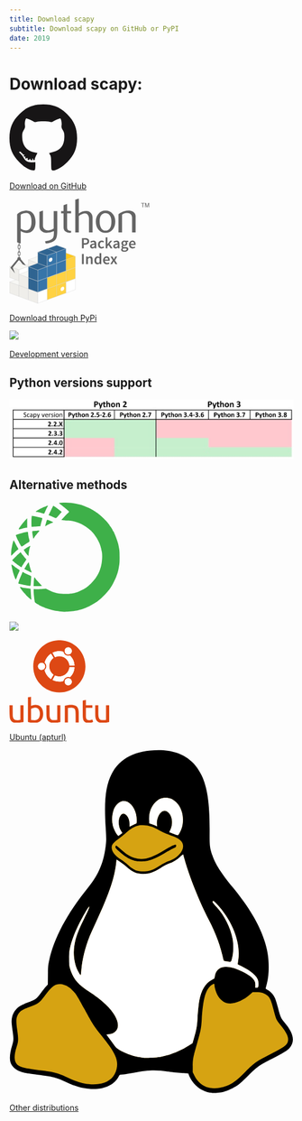 ```yaml
---
title: Download scapy
subtitle: Download scapy on GitHub or PyPI
date: 2019
---
```


<link rel="stylesheet" href="../css/button.css">

# Download scapy:

<div class="row">
    <a href="https://github.com/secdev/scapy/releases" class="button">
        <div>
            <svg xmlns="http://www.w3.org/2000/svg" width="120px" height="120px" viewBox="0 0 1200 1200" preserveAspectRatio="xMidYMid meet"><g id="layer101" fill="#171516" stroke="none"><path d="M320 1147 c-44 -21 -91 -57 -145 -112 -125 -125 -175 -246 -175 -425 0 -179 50 -301 175 -425 124 -125 246 -175 425 -175 179 0 301 50 425 175 125 124 175 246 175 425 0 179 -50 300 -175 425 -113 113 -259 181 -279 129 -3 -9 -6 -64 -6 -122 0 -87 -4 -113 -19 -138 l-18 -30 68 -18 c138 -35 202 -119 203 -266 1 -65 -3 -81 -27 -123 -23 -39 -27 -55 -22 -86 7 -40 -9 -121 -24 -121 -18 0 -78 25 -113 46 -30 19 -42 22 -70 14 -43 -13 -193 -13 -236 0 -28 8 -40 5 -70 -14 -35 -21 -95 -46 -113 -46 -15 0 -31 81 -24 121 5 31 1 47 -22 86 -24 42 -28 58 -27 124 1 145 75 240 211 268 l59 13 -23 46 c-13 25 -23 54 -23 64 0 10 -7 18 -15 18 -8 0 -15 -7 -15 -15 0 -8 -4 -15 -10 -15 -5 0 -7 7 -4 15 4 10 0 15 -15 15 -13 0 -21 -6 -21 -17 0 -15 -1 -15 -13 2 -16 20 -42 12 -33 -11 4 -11 -1 -13 -21 -8 -23 6 -25 4 -21 -14 4 -14 2 -19 -7 -16 -18 7 -30 -16 -14 -27 10 -6 8 -9 -10 -9 -16 0 -21 -4 -18 -14 4 -10 1 -13 -9 -9 -8 3 -14 -1 -14 -11 0 -9 -8 -16 -20 -16 -27 0 -25 5 9 38 17 15 41 47 54 71 33 61 76 83 150 78 l57 -3 0 57 c0 32 -3 64 -6 73 -10 25 -63 19 -134 -17z"/></g></svg>
            <p class="button_text">Download on GitHub</p>
        </div>
    </a>
    <a href="https://pypi.org/project/scapy/" class="button">
        <div>
            <svg xmlns="http://www.w3.org/2000/svg" width="247.808" height="185.85" viewBox="0 0 232.31983 174.23466"><path d="M15.801 114.616l15.555 5.662 15.786-5.746-15.555-5.662zm15.623-12.783l15.556 5.662 15.785-5.746-15.555-5.662z" fill="#f7f7f4" stroke="#ccc" stroke-width=".355" stroke-linejoin="bevel"/><path d="M31.424 101.833l15.556 5.662v18.282l-15.556-5.661z" fill="#efeeea" stroke="#ccc" stroke-width=".355" stroke-linejoin="bevel"/><path d="M.178 138.76l15.555 5.663 15.786-5.746-15.556-5.662z" fill="#f7f7f4" stroke="#ccc" stroke-width=".355" stroke-linejoin="bevel"/><path d="M.178 138.76l15.555 5.663v18.282L.178 157.044z" fill="#efeeea" stroke="#ccc" stroke-width=".355" stroke-linejoin="bevel"/><path d="M.178 112.76l15.555 5.663 15.786-5.746-15.556-5.662z" fill="#f7f7f4" stroke="#ccc" stroke-width=".355" stroke-linejoin="bevel"/><path d="M15.733 118.423v18.282l15.786-5.745v-18.283z" fill="#fff" stroke="#ccc" stroke-width=".355" stroke-linejoin="bevel"/><path d="M.178 112.76l15.555 5.663v18.282L.178 131.044z" fill="#efeeea" stroke="#ccc" stroke-width=".355" stroke-linejoin="bevel"/><path d="M15.985 97.209l-.025.031a2.783 2.783 0 0 0-2.758 2.781 2.783 2.783 0 0 0 .053.532L1.51 114.937l7.647 9.364-3.87-9.364 9.985-12.228a2.783 2.783 0 0 0 .715.096 2.783 2.783 0 0 0 .715-.094l5.314 6.508 5.373 1.955-8.672-10.621a2.783 2.783 0 0 0 .051-.531 2.783 2.783 0 0 0-2.756-2.782l-.025-.03zm2.135-7.289a2.136 2.136 0 1 0-4.27 0v3.265a2.136 2.136 0 0 0 4.27 0V89.92zm-.98-.002v3.265a1.155 1.155 0 0 1-2.31 0v-3.265a1.154 1.154 0 1 1 2.31 0zm.98-11.211a2.136 2.136 0 1 0-4.27 0v3.266a2.136 2.136 0 0 0 4.27 0v-3.266zm-.98-.002v3.266a1.155 1.155 0 0 1-2.31 0v-3.266a1.154 1.154 0 1 1 2.31 0z" fill="#646464"/><path d="M16.505 82.697v6.498a.518.518 0 1 1-1.04 0v-6.498a.518.518 0 1 1 1.04 0zm0 11.213v6.498a.518.518 0 1 1-1.04 0V93.91a.518.518 0 1 1 1.04 0zm0-22.463v6.498a.518.518 0 1 1-1.04 0v-6.498a.518.518 0 1 1 1.04 0z" fill="#646464"/><path d="M15.8 144.442l15.556 5.662v18.283l-15.555-5.662z" fill="#efeeea" stroke="#ccc" stroke-width=".355" stroke-linejoin="bevel"/><path d="M15.8 125.978l15.556 5.662 15.786-5.746-15.555-5.661z" fill="#f7f7f4" stroke="#ccc" stroke-width=".355" stroke-linejoin="bevel"/><path d="M15.8 125.978l15.556 5.662v18.283l-15.555-5.662z" fill="#efeeea" stroke="#ccc" stroke-width=".355" stroke-linejoin="bevel"/><path d="M93.85 138.741v18.283l15.785-5.745v-18.283z" fill="#fff" stroke="#ccc" stroke-width=".355" stroke-linejoin="bevel"/><path d="M78.226 144.423v18.282l15.786-5.745v-18.283z" fill="#ffd242" stroke="#ccc" stroke-width=".355" stroke-linejoin="bevel"/><path d="M91.151 148.88a2.617 3.737 35 0 1-3.032 4.33 2.617 3.737 35 0 1-3.031-2.122 2.617 3.737 35 0 1 3.031-4.33 2.617 3.737 35 0 1 3.032 2.123z" fill="#fff"/><path d="M62.603 150.104v18.283l15.786-5.746v-18.283z" fill="#ffd242" stroke="#ccc" stroke-width=".355" stroke-linejoin="bevel"/><path d="M46.98 155.785v18.283l15.785-5.746V150.04z" fill="#fff" stroke="#ccc" stroke-width=".355" stroke-linejoin="bevel"/><path d="M31.424 150.123l15.556 5.662v18.283l-15.556-5.662z" fill="#efeeea" stroke="#ccc" stroke-width=".355" stroke-linejoin="bevel"/><path d="M93.85 120.278v18.282l15.785-5.745v-18.283z" fill="#ffd242" stroke="#ccc" stroke-width=".355" stroke-linejoin="bevel"/><path d="M78.294 96.152l15.556 5.662 15.785-5.746-15.555-5.662z" fill="#ffc91d" stroke="#ccc" stroke-width=".355" stroke-linejoin="bevel"/><path d="M93.85 101.814v18.282l15.785-5.745V96.068zm-15.624 24.145v18.282l15.786-5.745v-18.283z" fill="#ffd242" stroke="#ccc" stroke-width=".355" stroke-linejoin="bevel"/><path d="M78.226 107.495v18.282l15.786-5.745v-18.283z" fill="#3775a9" stroke="#ccc" stroke-width=".355" stroke-linejoin="bevel"/><path d="M62.671 83.369l15.555 5.662 15.786-5.746-15.555-5.661z" fill="#2f6491" stroke="#ccc" stroke-width=".355" stroke-linejoin="bevel"/><path d="M78.226 89.03v18.283l15.786-5.745V83.285z" fill="#3775a9" stroke="#ccc" stroke-width=".355" stroke-linejoin="bevel"/><path d="M62.603 131.64v18.283l15.786-5.746v-18.283z" fill="#ffd242" stroke="#ccc" stroke-width=".355" stroke-linejoin="bevel"/><path d="M62.603 113.176v18.283l15.786-5.746V107.43zM46.98 137.321v18.283l15.785-5.746v-18.282z" fill="#3775a9" stroke="#ccc" stroke-width=".355" stroke-linejoin="bevel"/><path d="M31.424 131.66l15.556 5.661v18.283l-15.556-5.662zm0-18.465l15.556 5.662 15.785-5.745-15.555-5.662z" fill="#2f6491" stroke="#ccc" stroke-width=".355" stroke-linejoin="bevel"/><path d="M46.98 118.857v18.283l15.785-5.746v-18.282z" fill="#3775a9" stroke="#ccc" stroke-width=".355" stroke-linejoin="bevel"/><path d="M31.424 113.195l15.556 5.662v18.283l-15.556-5.662zM47.048 89.05l15.555 5.662 15.786-5.746-15.556-5.661z" fill="#2f6491" stroke="#ccc" stroke-width=".355" stroke-linejoin="bevel"/><path d="M62.603 94.712v18.283l15.786-5.746V88.966z" fill="#3775a9" stroke="#ccc" stroke-width=".355" stroke-linejoin="bevel"/><path d="M47.048 89.05l15.555 5.662v18.283l-15.555-5.662z" fill="#2f6491" stroke="#ccc" stroke-width=".355" stroke-linejoin="bevel"/><path d="M71.528 100.584a2.617 3.737 35 0 1-3.032 4.33 2.617 3.737 35 0 1-3.032-2.123 2.617 3.737 35 0 1 3.032-4.33 2.617 3.737 35 0 1 3.032 2.123z" fill="#fff"/><path d="M36.661 38.858c0-9.645-2.75-14.597-8.25-14.868a15.497 15.497 0 0 0-6.405 1.052c-1.659.594-2.776 1.182-3.363 1.776v23.021c3.518 2.208 6.643 3.234 9.367 3.073 5.765-.38 8.651-5.061 8.651-14.054zm6.785.4c0 4.9-1.15 8.967-3.46 12.201-2.576 3.66-6.146 5.546-10.71 5.65-3.441.11-6.986-.97-10.633-3.229v20.924l-5.9-2.105V26.256c.968-1.188 2.213-2.208 3.724-3.073 3.512-2.047 7.78-3.099 12.802-3.15l.084.083c4.59-.058 8.128 1.827 10.613 5.65 2.318 3.505 3.48 7.998 3.48 13.492zM79.508 52.99c0 6.572-.658 11.123-1.975 13.654-1.324 2.53-3.841 4.55-7.56 6.055-3.015 1.188-6.275 1.834-9.774 1.943l-.975-3.718c3.557-.484 6.062-.969 7.515-1.453 2.86-.968 4.822-2.453 5.9-4.441.865-1.62 1.292-4.713 1.292-9.29v-1.537a30.317 30.317 0 0 1-12.686 2.744c-2.905 0-5.468-.91-7.676-2.744-2.48-1.995-3.719-4.525-3.719-7.592V22.053l5.9-2.02v24.719c0 2.64.853 4.674 2.557 6.1 1.705 1.427 3.913 2.112 6.618 2.06 2.705-.058 5.603-1.104 8.683-3.15V20.923h5.9V52.99zm23.035 3.796c-.704.058-1.35.083-1.943.083-3.338 0-5.94-.794-7.8-2.388-1.852-1.595-2.782-3.796-2.782-6.605v-23.24h-4.04v-3.713h4.04v-9.858l5.895-2.098v11.956h6.63v3.712h-6.63v23.08c0 2.214.594 3.783 1.781 4.7 1.02.755 2.64 1.188 4.849 1.297v3.073zm35.727-.485h-5.901V33.525c0-2.317-.543-4.312-1.62-5.978-1.247-1.885-2.977-2.828-5.198-2.828-2.705 0-6.087 1.427-10.148 4.28v27.302h-5.9V1.86l5.9-1.859v24.797c3.77-2.744 7.889-4.119 12.363-4.119 3.124 0 5.655 1.052 7.592 3.15 1.943 2.099 2.911 4.713 2.911 7.838V56.3zm31.362-18.373c0-3.706-.704-6.766-2.105-9.187-1.665-2.95-4.254-4.506-7.753-4.667-6.469.374-9.697 5.01-9.697 13.893 0 4.073.672 7.476 2.027 10.206 1.73 3.48 4.326 5.197 7.786 5.14 6.495-.052 9.742-5.178 9.742-15.385zm6.462.039c0 5.274-1.35 9.664-4.041 13.17-2.963 3.925-7.056 5.894-12.28 5.894-5.177 0-9.212-1.97-12.123-5.894-2.64-3.506-3.958-7.896-3.958-13.17 0-4.958 1.427-9.129 4.28-12.525 3.015-3.602 6.98-5.41 11.88-5.41s8.889 1.808 11.962 5.41c2.853 3.396 4.28 7.567 4.28 12.525zm33.829 18.334h-5.9V32.234c0-2.64-.795-4.7-2.383-6.185-1.588-1.478-3.706-2.195-6.346-2.137-2.802.052-5.468.969-7.999 2.744v29.645h-5.9V25.927c3.395-2.473 6.52-4.087 9.373-4.842 2.692-.704 5.068-1.053 7.115-1.053 1.4 0 2.717.136 3.957.407 2.318.536 4.203 1.53 5.655 2.99 1.62 1.613 2.428 3.55 2.428 5.816V56.3z" fill="#646464"/><path style="line-height:125%" d="M221.391 14.428h1.014V8.07h2.402v-.758h-5.817v.758h2.401v6.358m4.315 0h.866V8.621l1.88 5.807h.964l1.959-5.787v5.787h.945V7.312h-1.25l-2.141 6.097-1.826-6.097h-1.397v7.116" font-weight="400" font-size="15.164" font-family="Bitstream Vera Sans" fill="#646464"/><path style="line-height:125%;-inkscape-font-specification:'Source Sans Pro Semi-Bold'" d="M120.607 82.731h2.988v-6.183h2.679c3.632 0 6.415-1.726 6.415-5.461 0-3.916-2.731-5.204-6.415-5.204h-5.667v16.848zm2.988-8.578v-5.874h2.447c2.447 0 3.71.696 3.71 2.808 0 2.06-1.211 3.066-3.71 3.066h-2.447zm10.502 5.177c0 2.216 1.546 3.71 3.762 3.71 1.494 0 2.782-.747 3.915-1.7h.077l.232 1.391h2.422v-7.496c0-3.53-1.546-5.462-4.714-5.462-2.01 0-3.787.773-5.178 1.649l1.082 1.984c1.107-.67 2.292-1.237 3.555-1.237 1.7 0 2.266 1.133 2.292 2.473-5.178.567-7.445 1.984-7.445 4.689zm2.886-.231c0-1.263 1.133-2.164 4.56-2.602v2.834c-.928.875-1.727 1.39-2.757 1.39-1.056 0-1.803-.489-1.803-1.622zm10.315-2.679c0 4.199 2.654 6.62 6.106 6.62 1.442 0 2.962-.567 4.147-1.623l-1.236-1.88c-.696.566-1.572 1.082-2.602 1.082-1.984 0-3.375-1.675-3.375-4.2 0-2.55 1.417-4.224 3.452-4.224.799 0 1.469.335 2.138.927l1.417-1.88c-.85-.825-2.086-1.469-3.71-1.469-3.374 0-6.337 2.422-6.337 6.647zm12.749 6.311h2.911v-3.22l1.984-2.267 3.246 5.487h3.22l-4.766-7.496 4.328-5.153h-3.246l-4.688 5.822h-.078v-11.36h-2.91V82.73zm12.642-3.401c0 2.216 1.546 3.71 3.761 3.71 1.494 0 2.782-.747 3.916-1.7h.077l.232 1.391h2.421v-7.496c0-3.53-1.545-5.462-4.714-5.462-2.01 0-3.787.773-5.178 1.649l1.082 1.984c1.108-.67 2.293-1.237 3.555-1.237 1.7 0 2.267 1.133 2.293 2.473-5.178.567-7.445 1.984-7.445 4.689zm2.885-.231c0-1.263 1.134-2.164 4.56-2.602v2.834c-.928.875-1.726 1.39-2.757 1.39-1.056 0-1.803-.489-1.803-1.622zm12.763 5.487c0-.593.31-1.16.98-1.675.489.13 1.03.18 1.725.18h1.726c1.443 0 2.241.284 2.241 1.263 0 1.082-1.39 2.035-3.426 2.035-2.01 0-3.246-.67-3.246-1.803zm-2.473.438c0 2.215 2.241 3.297 5.255 3.297 4.122 0 6.75-1.958 6.75-4.456 0-2.19-1.597-3.118-4.637-3.118h-2.241c-1.546 0-2.061-.438-2.061-1.159 0-.567.232-.876.618-1.21a4.665 4.665 0 0 0 1.726.334c2.68 0 4.792-1.494 4.792-4.302 0-.876-.31-1.649-.722-2.138h2.319v-2.19h-4.534a5.7 5.7 0 0 0-1.855-.309c-2.653 0-4.998 1.623-4.998 4.534 0 1.494.799 2.705 1.649 3.35v.102c-.721.515-1.391 1.365-1.391 2.344 0 1.03.49 1.7 1.133 2.113v.103c-1.159.721-1.803 1.649-1.803 2.705zm5.41-8.167c-1.237 0-2.215-.927-2.215-2.55 0-1.597.978-2.499 2.215-2.499 1.236 0 2.19.928 2.19 2.5 0 1.622-.98 2.55-2.19 2.55zm7.597-.437c0 4.173 2.73 6.62 6.234 6.62 1.598 0 3.117-.567 4.328-1.365l-1.004-1.855c-.928.593-1.855.927-2.937.927-2.035 0-3.478-1.288-3.736-3.58h8.038c.077-.31.129-.825.129-1.391 0-3.53-1.804-6.003-5.23-6.003-2.962 0-5.822 2.525-5.822 6.647zm2.86-1.134c.257-2.112 1.545-3.22 3.04-3.22 1.725 0 2.576 1.21 2.576 3.22h-5.616zm-81.124 33.721h2.988V92.16h-2.988v16.848zm6.987 0h2.963v-8.836c1.056-1.03 1.777-1.571 2.885-1.571 1.391 0 1.984.772 1.984 2.86v7.547h2.962v-7.934c0-3.195-1.185-5.024-3.89-5.024-1.726 0-3.014.902-4.147 2.01h-.103l-.206-1.7h-2.448v12.648zm13.668-6.311c0 4.173 2.035 6.62 5.204 6.62 1.365 0 2.653-.747 3.58-1.674h.104l.206 1.365h2.447V90.82h-2.963v4.585l.103 2.035c-.979-.85-1.88-1.39-3.323-1.39-2.756 0-5.358 2.524-5.358 6.646zm3.065-.026c0-2.654 1.314-4.174 2.937-4.174.85 0 1.7.284 2.576 1.057v5.899c-.85.979-1.674 1.417-2.653 1.417-1.83 0-2.86-1.469-2.86-4.2zm11.424.026c0 4.173 2.731 6.62 6.234 6.62 1.598 0 3.118-.567 4.328-1.365l-1.004-1.855c-.928.593-1.855.927-2.937.927-2.035 0-3.478-1.288-3.735-3.58h8.037c.077-.31.129-.825.129-1.391 0-3.53-1.803-6.003-5.23-6.003-2.962 0-5.822 2.525-5.822 6.647zm2.86-1.134c.257-2.112 1.545-3.22 3.04-3.22 1.726 0 2.576 1.21 2.576 3.22h-5.616zm9.225 7.445h3.091l1.34-2.499c.36-.773.747-1.52 1.107-2.241h.103c.438.721.876 1.494 1.288 2.241l1.546 2.5h3.195l-4.02-6.26 3.736-6.39h-3.065l-1.211 2.396c-.31.696-.67 1.443-.98 2.138h-.102a87.248 87.248 0 0 1-1.16-2.138l-1.416-2.396h-3.195l3.761 6.054-4.018 6.595z" font-weight="600" font-family="Source Sans Pro" letter-spacing="0" word-spacing="0" fill="#646464"/></svg>
            <p class="button_text">Download through PyPi</p>
        </div>
    </a>
    <a href="https://scapy.readthedocs.io/en/latest/installation.html#current-development-version" class="button">
        <div>
            <img src="../img/logo.png">
            <p class="button_text">Development version</p>
        </div>
    </a>
</div>

## Python versions support

<img src="https://raw.githubusercontent.com/secdev/scapy/master/doc/scapy/graphics/scapy_version_timeline.jpg" alt="Scapy versions" />

## Alternative methods

<div class="row">
    <a href="https://anaconda.org/conda-forge/scapy" class="button">
        <div>
            <?xml version="1.0" encoding="UTF-8" standalone="no"?><svg xmlns:dc="http://purl.org/dc/elements/1.1/" xmlns:cc="http://creativecommons.org/ns#" xmlns:rdf="http://www.w3.org/1999/02/22-rdf-syntax-ns#" xmlns:svg="http://www.w3.org/2000/svg" xmlns="http://www.w3.org/2000/svg" xmlns:sodipodi="http://sodipodi.sourceforge.net/DTD/sodipodi-0.dtd" xmlns:inkscape="http://www.inkscape.org/namespaces/inkscape" width="195.60202" height="195.40172" version="1.0" viewBox="0 0 3556.4003 3908.0344" id="svg3923" sodipodi:docname="b.svg" inkscape:version="0.92.3 (2405546, 2018-03-11)"> <metadata id="metadata3929"> <rdf:RDF> <cc:Work rdf:about=""> <dc:format>image/svg+xml</dc:format> <dc:type rdf:resource="http://purl.org/dc/dcmitype/StillImage" /> <dc:title></dc:title> </cc:Work> </rdf:RDF> </metadata> <defs id="defs3927" /> <sodipodi:namedview pagecolor="#ffffff" bordercolor="#666666" borderopacity="1" objecttolerance="10" gridtolerance="10" guidetolerance="10" inkscape:pageopacity="0" inkscape:pageshadow="2" inkscape:window-width="1920" inkscape:window-height="1017" id="namedview3925" showgrid="false" fit-margin-top="0" fit-margin-left="0" fit-margin-right="0" fit-margin-bottom="0" inkscape:zoom="1.18" inkscape:cx="-70.456965" inkscape:cy="89.80344" inkscape:window-x="-8" inkscape:window-y="-8" inkscape:window-maximized="1" inkscape:current-layer="svg3923" /> <g id="g3921" style="fill:#3eb049" transform="translate(-177.95948,10.000556)"> <path d="m 1775,3884 c -66,-7 -142,-17 -170,-22 -88,-17 -301,-79 -341,-100 -11,-5 -35,-17 -54,-25 -76,-33 -156,-73 -168,-84 -7,-7 -18,-13 -23,-13 -5,0 -33,-16 -63,-35 -44,-28 -56,-41 -60,-68 -22,-149 -36,-286 -36,-357 v -85 l 102,3 c 57,2 154,-2 216,-8 l 113,-12 102,50 c 113,55 162,75 222,90 22,6 69,19 105,29 93,26 434,26 530,-1 36,-9 83,-22 105,-28 47,-12 114,-36 135,-49 8,-5 22,-12 30,-15 25,-9 125,-59 130,-65 3,-3 21,-14 40,-25 19,-10 40,-23 46,-29 6,-5 26,-21 45,-35 73,-53 227,-219 285,-305 65,-98 125,-214 149,-291 8,-27 20,-64 26,-82 48,-149 66,-442 34,-565 -8,-32 -15,-66 -15,-75 0,-19 -53,-190 -68,-218 -5,-11 -24,-48 -41,-84 -40,-81 -43,-86 -119,-192 -34,-48 -76,-98 -92,-112 -17,-13 -30,-29 -30,-35 0,-6 -3,-11 -7,-11 -5,-1 -33,-23 -63,-51 -159,-143 -398,-261 -615,-301 -27,-5 -125,-12 -217,-15 -135,-4 -166,-8 -160,-18 10,-18 171,-193 201,-219 71,-61 73,-65 54,-91 -10,-13 -21,-25 -26,-25 -4,0 -22,-15 -40,-33 -17,-18 -54,-50 -82,-72 -27,-22 -56,-45 -63,-52 -7,-7 -39,-31 -72,-54 -33,-23 -60,-45 -60,-49 0,-12 96,-20 235,-20 122,0 275,17 375,42 25,6 63,14 85,19 68,13 147,37 210,64 17,7 50,21 75,30 49,18 152,67 160,75 3,3 26,16 53,30 26,13 47,28 47,32 0,5 5,8 12,8 6,0 26,11 44,25 18,14 35,25 38,25 3,0 14,7 24,15 9,9 46,38 82,67 59,46 243,226 280,274 8,10 30,38 48,60 17,23 32,46 32,52 0,6 3,12 7,14 15,6 85,115 104,161 6,15 15,27 20,27 5,0 9,4 9,10 0,5 18,48 40,94 44,94 111,292 128,376 39,190 42,226 42,435 0,209 -3,236 -41,435 -11,56 -33,134 -51,180 -6,14 -17,45 -25,70 -26,78 -156,334 -189,371 -8,8 -14,21 -14,27 0,7 -4,12 -9,12 -5,0 -12,8 -16,19 -3,10 -16,30 -28,43 -12,13 -38,44 -57,68 -46,60 -214,227 -270,270 -25,19 -51,41 -59,48 -13,12 -46,35 -120,84 -33,22 -173,102 -186,107 -9,3 -74,32 -150,65 -59,26 -246,82 -325,97 -94,17 -321,38 -400,37 -41,0 -129,-7 -195,-14 z" id="path3889" inkscape:connector-curvature="0" /> <path d="m 720,3430 c -81,-72 -150,-139 -150,-145 0,-3 -11,-16 -23,-28 -44,-41 -159,-190 -170,-219 -8,-22 -7,-22 62,-4 60,16 162,32 254,42 33,3 57,10 58,17 7,138 19,311 25,340 3,20 3,37 -2,37 -5,0 -29,-18 -54,-40 z" id="path3891" inkscape:connector-curvature="0" /> <path d="m 863,2863 c 7,-131 14,-183 26,-183 4,0 15,14 25,32 28,46 51,73 153,177 51,52 93,96 93,98 0,2 -68,3 -151,3 H 857 Z" id="path3893" inkscape:connector-curvature="0" /> <path d="m 610,2964 c -85,-16 -195,-40 -258,-56 -34,-8 -42,-14 -36,-27 3,-9 10,-29 14,-46 20,-73 54,-160 106,-270 13,-28 24,-56 24,-63 0,-18 16,-15 58,11 42,25 82,45 167,82 87,38 90,40 88,66 -1,13 -5,67 -8,119 -3,52 -8,119 -11,148 -5,51 -6,52 -37,51 -18,0 -66,-7 -107,-15 z" id="path3895" inkscape:connector-curvature="0" /> <path d="m 208,2728 c -17,-35 -27,-61 -47,-118 -42,-118 -100,-374 -88,-386 5,-5 79,46 122,85 11,9 35,26 53,36 17,11 32,23 32,27 0,4 5,8 10,8 17,0 70,42 70,55 0,7 -6,25 -14,41 -34,71 -65,142 -77,179 -8,22 -21,55 -30,73 l -15,33 z" id="path3897" inkscape:connector-curvature="0" /> <path d="m 768,2502 c -16,-3 -227,-108 -236,-117 -4,-4 18,-47 27,-55 4,-3 13,-18 22,-35 18,-39 72,-119 82,-123 4,-2 7,-10 7,-18 0,-8 4,-14 8,-14 4,0 14,28 20,63 16,76 60,222 79,260 17,33 14,44 -9,39 z" id="path3899" inkscape:connector-curvature="0" /> <path d="m 365,2285 c -28,-19 -55,-39 -62,-45 -7,-5 -17,-10 -23,-10 -5,0 -10,-4 -10,-8 0,-5 -22,-24 -50,-43 -27,-19 -50,-37 -50,-41 0,-3 -16,-16 -35,-28 -19,-12 -35,-27 -35,-33 0,-16 279,-287 295,-287 2,0 18,20 34,44 17,25 37,50 44,58 7,7 28,33 46,58 19,25 45,55 58,66 13,12 23,25 23,29 0,6 -57,92 -70,105 -3,3 -14,21 -24,40 -11,19 -22,37 -25,40 -9,8 -30,42 -41,68 -5,12 -13,22 -17,22 -5,0 -31,-16 -58,-35 z" id="path3901" inkscape:connector-curvature="0" /> <path d="m 644,1890 c -18,-19 -55,-65 -83,-102 -49,-65 -63,-98 -40,-98 6,0 28,-13 48,-29 20,-15 50,-36 66,-45 17,-9 45,-26 64,-37 41,-24 47,-20 31,23 -21,58 -41,160 -48,243 l -7,80 z" id="path3903" inkscape:connector-curvature="0" /> <path d="m 61,1798 c 3,-62 11,-133 17,-158 6,-25 15,-72 21,-105 14,-70 43,-165 51,-165 4,0 30,47 59,105 29,58 64,121 76,140 13,19 25,40 26,47 3,25 -1,38 -12,38 -10,0 -51,35 -170,148 -36,34 -67,62 -70,62 -2,0 -1,-51 2,-112 z" id="path3905" inkscape:connector-curvature="0" /> <path d="m 403,1555 c -12,-18 -24,-43 -28,-54 -3,-12 -10,-21 -14,-21 -4,0 -14,-18 -21,-41 -8,-22 -17,-42 -21,-45 -7,-4 -39,-69 -59,-119 -4,-11 -15,-36 -23,-55 -16,-35 -16,-35 11,-49 15,-8 40,-18 57,-22 16,-4 55,-14 85,-23 156,-43 208,-56 238,-56 30,0 32,2 32,37 0,44 17,140 36,207 25,88 21,100 -43,137 -32,19 -91,55 -131,82 -40,26 -79,50 -85,52 -7,2 -22,-11 -34,-30 z" id="path3907" inkscape:connector-curvature="0" /> <path d="m 840,1288 c -1,-7 -7,-49 -15,-93 -8,-44 -15,-96 -15,-116 0,-36 1,-37 48,-42 26,-4 82,-9 125,-13 89,-8 97,1 46,51 -17,17 -45,49 -62,73 -17,23 -34,42 -39,42 -4,0 -8,7 -8,15 0,8 -4,15 -8,15 -5,0 -17,18 -28,40 -18,38 -44,54 -44,28 z" id="path3909" inkscape:connector-curvature="0" /> <path d="m 330,970 c 0,-10 17,-44 33,-64 4,-6 29,-40 55,-76 57,-80 71,-96 149,-179 l 62,-66 1,168 v 167 h -32 c -17,0 -55,7 -85,15 -29,8 -77,22 -106,30 -63,18 -77,19 -77,5 z" id="path3911" inkscape:connector-curvature="0" /> <path d="m 787,884 c -9,-9 -9,-258 -1,-331 l 7,-52 46,5 c 59,7 224,43 319,70 12,4 10,28 -8,84 -21,67 -40,139 -45,171 l -5,36 -123,7 c -67,4 -136,9 -152,12 -17,3 -33,2 -38,-2 z" id="path3913" inkscape:connector-curvature="0" /> <path d="m 1270,858 c 0,-6 4,-25 9,-42 5,-17 15,-51 21,-76 18,-65 31,-100 40,-100 16,0 116,34 129,44 8,6 28,15 44,21 34,11 48,35 21,35 -20,0 -221,98 -242,117 -17,16 -22,16 -22,1 z" id="path3915" inkscape:connector-curvature="0" /> <path d="m 1570,550 c -30,-15 -82,-38 -115,-51 -33,-12 -62,-24 -63,-25 -2,-1 3,-15 11,-31 9,-15 36,-71 62,-123 40,-82 83,-165 92,-179 2,-2 11,3 21,12 10,10 22,17 26,17 4,0 12,5 19,10 7,6 48,37 92,69 44,33 93,71 110,84 l 30,25 -55,63 c -126,148 -138,159 -157,158 -10,-1 -43,-14 -73,-29 z" id="path3917" inkscape:connector-curvature="0" /> <path d="m 1155,403 c -118,-34 -154,-43 -183,-43 -36,0 -52,-17 -25,-27 10,-4 20,-9 23,-13 17,-21 204,-117 275,-141 22,-7 49,-19 60,-26 11,-7 30,-13 42,-13 h 23 l -20,33 c -11,17 -23,39 -26,47 -4,8 -24,52 -45,98 -22,46 -39,87 -39,93 0,12 -25,10 -85,-8 z" id="path3919" inkscape:connector-curvature="0" /> </g></svg>
            <p class="button_text"><img src="https://anaconda.org/conda-forge/scapy/badges/installer/conda.svg" /></p>
        </div>
    </a>
    <a href="apt://python3-scapy" class="button">
        <div>
            <?xml version="1.0" encoding="UTF-8" standalone="no"?><svg xmlns:dc="http://purl.org/dc/elements/1.1/" xmlns:cc="http://creativecommons.org/ns#" xmlns:rdf="http://www.w3.org/1999/02/22-rdf-syntax-ns#" xmlns:svg="http://www.w3.org/2000/svg" xmlns="http://www.w3.org/2000/svg" xmlns:sodipodi="http://sodipodi.sourceforge.net/DTD/sodipodi-0.dtd" xmlns:inkscape="http://www.inkscape.org/namespaces/inkscape" width="177.09131" height="146.68071" version="1.1" viewBox="0 0 755.58929 624.17322" xml:space="preserve" id="svg3843" sodipodi:docname="b.svg" inkscape:version="0.92.3 (2405546, 2018-03-11)"><sodipodi:namedview pagecolor="#ffffff" bordercolor="#666666" borderopacity="1" objecttolerance="10" gridtolerance="10" guidetolerance="10" inkscape:pageopacity="0" inkscape:pageshadow="2" inkscape:window-width="1920" inkscape:window-height="1017" id="namedview3845" showgrid="false" fit-margin-top="2.7755576e-017" fit-margin-left="0" fit-margin-right="0" fit-margin-bottom="0" inkscape:document-units="px" units="px" inkscape:zoom="4.5106383" inkscape:cx="48.087866" inkscape:cy="71.897355" inkscape:window-x="-8" inkscape:window-y="-8" inkscape:window-maximized="1" inkscape:current-layer="svg3843" /><metadata id="metadata3780"><rdf:RDF><cc:Work rdf:about=""><dc:format>image/svg+xml</dc:format><dc:type rdf:resource="http://purl.org/dc/dcmitype/StillImage" /><dc:title></dc:title><cc:license rdf:resource="" /></cc:Work></rdf:RDF></metadata><defs id="defs3785"><clipPath id="a"><path d="M 0,600 H 800 V 0 H 0 Z" id="path3782" inkscape:connector-curvature="0" /></clipPath></defs><g transform="matrix(1.3333,0,0,-1.3333,-155.52944,718.00892)" id="g3841"><g clip-path="url(#a)" id="g3839"><g transform="translate(450.29,283.44)" id="g3789"><path d="M 0,0 C 11.36,-0.08 20.648,9.125 20.536,20.35 20.428,31.297 11.066,40.567 0.136,40.553 -10.969,40.539 -19.952,31.494 -20.014,20.269 -20.073,8.999 -11.268,0.08 0,0 m -0.035,174.84 c 11.249,-0.052 20.34,8.778 20.574,19.985 0.228,10.893 -9.116,20.385 -20.148,20.464 -11.263,0.082 -20.294,-8.786 -20.4,-20.029 -0.104,-11.299 8.766,-20.367 19.974,-20.42 m -151.44,-87.362 c 11.433,-0.06 20.291,8.565 20.366,19.83 0.077,11.524 -8.851,20.669 -20.174,20.666 -10.951,-0.004 -20.239,-9.262 -20.33,-20.265 -0.093,-11.082 8.955,-20.172 20.138,-20.231 m 76.504,72.224 c 1.946,0.755 3.276,1.296 4.622,1.793 31.983,11.791 67.374,-6.696 75.717,-39.561 0.777,-3.064 0.472,-7.501 2.4,-8.884 2.197,-1.574 6.337,-0.456 9.633,-0.467 6.051,-0.018 12.1,-0.005 18.018,-0.005 0.204,1.31 0.355,1.743 0.326,2.165 -1.437,20.543 -9.755,38.024 -23.822,52.844 -0.902,0.949 -3.157,1.277 -4.578,0.965 -15.478,-3.396 -29.043,4.42 -33.782,19.387 -0.483,1.528 -2.313,3.304 -3.852,3.714 -10.649,2.829 -21.511,3.307 -32.391,1.645 -9.032,-1.38 -17.799,-3.762 -26.313,-8.428 4.714,-8.46 9.278,-16.652 14.022,-25.168 M -88.768,30.792 c 0.428,-0.519 0.566,-0.832 0.8,-0.947 18.889,-9.286 38.569,-11.059 58.899,-5.997 1.06,0.264 2.223,1.749 2.592,2.903 5.034,15.723 17.814,23.238 33.766,19.902 1.42,-0.297 3.64,0.051 4.558,1 13.811,14.258 21.832,31.262 23.854,51.081 0.303,2.961 -0.786,3.954 -3.538,3.948 -6.979,-0.017 -13.967,-0.112 -20.937,0.148 -3.312,0.124 -4.424,-0.934 -4.899,-4.27 -3.802,-26.717 -27.38,-47.438 -54.355,-48.311 -9.316,-0.302 -18.099,1.657 -26.942,5.259 -4.711,-8.438 -9.287,-16.635 -13.798,-24.716 m 5.642,29.35 c -30.125,21.362 -35.202,69.491 -0.141,95.207 -4.861,8.088 -9.736,16.202 -14.751,24.543 -17.783,-12.456 -29.75,-28.196 -35.326,-48.498 -0.359,-1.306 0.7,-3.466 1.76,-4.627 10.223,-11.193 10.49,-26.977 0.158,-37.801 -2.299,-2.41 -2.489,-4.427 -1.552,-7.295 4.604,-14.084 12.09,-26.373 22.826,-36.578 3.63,-3.452 7.718,-6.425 12.045,-9.985 5.238,8.754 10.056,16.805 14.981,25.034 m 32.521,-100.74 c -82.511,0.604 -148.74,67.144 -147.91,148.61 0.849,83.604 66.98,148.96 150.9,147.78 81.409,-1.149 147.24,-67.703 145.52,-151.42 -1.687,-82.277 -69.019,-145.34 -148.51,-144.97" id="path3787" inkscape:connector-curvature="0" style="fill:#dd4814;fill-rule:evenodd" /></g><g transform="translate(367.17,343.59)" id="g3793"><path d="m 0,0 c -4.925,-8.229 -9.743,-16.281 -14.98,-25.035 -4.328,3.56 -8.416,6.533 -12.046,9.985 -10.736,10.205 -18.222,22.494 -22.826,36.579 -0.937,2.867 -0.747,4.884 1.552,7.294 10.332,10.825 10.065,26.608 -0.158,37.802 -1.06,1.161 -2.119,3.321 -1.76,4.627 5.576,20.301 17.543,36.041 35.326,48.498 5.015,-8.342 9.89,-16.455 14.751,-24.544 C -35.202,69.49 -30.125,21.361 0,0" id="path3791" inkscape:connector-curvature="0" style="fill:#ffffff;fill-rule:evenodd" /></g><g transform="translate(361.53,314.24)" id="g3797"><path d="m 0,0 c 4.511,8.081 9.087,16.278 13.798,24.715 8.844,-3.601 17.626,-5.56 26.942,-5.258 26.975,0.873 50.553,21.593 54.355,48.311 0.475,3.336 1.587,4.394 4.899,4.27 6.97,-0.26 13.958,-0.165 20.937,-0.148 2.752,0.006 3.841,-0.987 3.538,-3.949 -2.022,-19.818 -10.043,-36.822 -23.854,-51.08 -0.918,-0.949 -3.138,-1.297 -4.558,-1 C 80.105,19.196 67.325,11.682 62.292,-4.042 61.922,-5.196 60.759,-6.681 59.699,-6.945 39.37,-12.007 19.689,-10.233 0.8,-0.947 0.566,-0.833 0.428,-0.519 0,0" id="path3795" inkscape:connector-curvature="0" style="fill:#ffffff;fill-rule:evenodd" /></g><g transform="translate(375.32,443.15)" id="g3801"><path d="m 0,0 c -4.744,8.516 -9.308,16.708 -14.021,25.168 8.514,4.666 17.28,7.048 26.312,8.429 10.88,1.661 21.743,1.184 32.391,-1.646 1.539,-0.409 3.369,-2.186 3.853,-3.713 4.738,-14.967 18.303,-22.784 33.781,-19.387 1.421,0.312 3.677,-0.017 4.578,-0.966 14.067,-14.82 22.385,-32.301 23.822,-52.844 0.03,-0.421 -0.122,-0.855 -0.326,-2.165 -5.918,0 -11.967,-0.012 -18.017,0.005 -3.296,0.011 -7.437,-1.107 -9.634,0.468 -1.928,1.382 -1.622,5.819 -2.4,8.884 C 71.997,-4.903 36.605,13.584 4.623,1.793 3.276,1.296 1.946,0.756 0,0" id="path3799" inkscape:connector-curvature="0" style="fill:#ffffff;fill-rule:evenodd" /></g><g transform="translate(298.82,370.92)" id="g3805"><path d="m 0,0 c -11.183,0.059 -20.231,9.149 -20.138,20.231 0.092,11.003 9.379,20.261 20.33,20.265 C 11.516,40.5 20.443,31.354 20.366,19.83 20.291,8.565 11.434,-0.06 0,0" id="path3803" inkscape:connector-curvature="0" style="fill:#ffffff;fill-rule:evenodd" /></g><g transform="translate(450.26,458.29)" id="g3809"><path d="m 0,0 c -11.208,0.054 -20.078,9.121 -19.974,20.42 0.106,11.243 9.137,20.111 20.4,20.029 C 11.458,40.37 20.802,30.878 20.574,19.985 20.34,8.778 11.249,-0.052 0,0" id="path3807" inkscape:connector-curvature="0" style="fill:#ffffff;fill-rule:evenodd" /></g><g transform="translate(450.29,283.44)" id="g3813"><path d="m 0,0 c -11.268,0.08 -20.073,8.999 -20.014,20.269 0.062,11.225 9.045,20.27 20.15,20.284 10.93,0.014 20.292,-9.256 20.4,-20.203 C 20.648,9.125 11.36,-0.08 0,0" id="path3811" inkscape:connector-curvature="0" style="fill:#ffffff;fill-rule:evenodd" /></g><g transform="translate(239.28,86.858)" id="g3817"><path d="m 0,0 c 7.502,-0.396 14.688,-1.203 21.854,-1.055 11.957,0.249 21.75,7.609 25.733,18.848 3.441,9.706 3.443,19.637 1.302,29.623 C 45.484,63.308 35.221,71.431 19.321,69.78 13.861,69.213 8.592,66.614 3.292,64.779 0.639,63.858 -0.099,61.792 -0.067,58.943 0.083,45.29 0,31.634 0,17.978 Z m -17.462,128.73 c 5.668,0.99 11.214,1.959 17.355,3.031 V 80.514 c 6.586,1.713 12.608,4.088 18.815,4.754 C 45.127,88.105 64.116,72.95 67.871,46.577 69.708,33.687 69.231,21.005 63.589,9.019 55.756,-7.623 41.906,-15.499 24.096,-16.757 c -12.993,-0.918 -25.812,0.84 -38.451,3.989 -2.29,0.573 -3.448,1.291 -3.444,3.958 0.08,45.083 0.058,90.167 0.071,135.25 0,0.704 0.159,1.408 0.266,2.29" id="path3815" inkscape:connector-curvature="0" style="fill:#dd4814;fill-rule:evenodd" /></g><g transform="translate(431.1,167.53)" id="g3821"><path d="M 0,0 C 16.494,4.082 33.164,6.555 50.045,3.834 65.77,1.298 75.046,-8.465 77.626,-24.085 c 0.872,-5.281 1.326,-10.684 1.383,-16.038 0.174,-16.574 0.063,-33.152 0.063,-49.73 0,-1.585 -0.001,-3.168 -0.001,-5.123 H 61.324 c 0,9.657 0.101,19.086 -0.025,28.512 -0.156,11.618 0.175,23.3 -0.936,34.836 -1.441,15.006 -7.571,20.34 -22.676,20.79 -6.602,0.197 -13.24,-0.855 -20.137,-1.361 v -82.89 H 0 Z" id="path3819" inkscape:connector-curvature="0" style="fill:#dd4814;fill-rule:evenodd" /></g><g transform="translate(326.43,170.22)" id="g3825"><path d="m 0,0 h 17.601 c 0,-1.776 -0.018,-3.453 0.003,-5.128 0.212,-18.311 0.396,-36.623 0.687,-54.934 0.037,-2.302 0.512,-4.621 0.999,-6.885 2.301,-10.691 8.143,-16.438 19.037,-17.201 6.747,-0.473 13.601,0.603 20.407,0.966 3.357,0.179 2.799,2.651 2.8,4.761 0.009,24.284 0.006,48.569 0.007,72.853 0,1.723 -10e-4,3.446 -10e-4,5.447 h 17.892 v -3.977 c 0,-28.938 -0.06,-57.875 0.081,-86.812 0.018,-3.434 -1.008,-4.648 -4.369,-5.346 -13.718,-2.848 -27.529,-5.036 -41.514,-3.435 -19.77,2.264 -30.587,13.176 -32.663,33.015 -0.994,9.507 -0.825,19.15 -0.933,28.733 C -0.107,-25.454 0,-12.96 0,0" id="path3823" inkscape:connector-curvature="0" style="fill:#dd4814;fill-rule:evenodd" /></g><g transform="translate(665.19,170.14)" id="g3829"><path d="m 0,0 h 17.916 c 0.07,-1.498 0.181,-2.771 0.181,-4.046 0.009,-28.946 -0.034,-57.893 0.069,-86.842 0.011,-3.12 -0.69,-4.514 -4.054,-5.201 -14.302,-2.917 -28.651,-5.212 -43.256,-3.349 -17.876,2.279 -28.453,12.746 -31.044,30.734 -0.907,6.297 -1.033,12.74 -1.09,19.12 -0.142,16.415 -0.047,32.833 -0.047,49.535 h 17.601 v -4.648 c 0,-15.419 -0.138,-30.84 0.075,-46.256 0.075,-5.343 0.588,-10.764 1.662,-15.992 2.301,-11.219 8.439,-16.697 19.857,-17.219 7.199,-0.328 14.453,0.577 22.13,0.951 z" id="path3827" inkscape:connector-curvature="0" style="fill:#dd4814;fill-rule:evenodd" /></g><g transform="translate(116.65,170.24)" id="g3833"><path d="m 0,0 h 18.178 c 0,-1.85 -0.009,-3.558 10e-4,-5.268 0.098,-17.296 0.078,-34.597 0.387,-51.892 0.074,-4.157 0.891,-8.39 1.971,-12.426 2.152,-8.037 7.442,-12.862 15.797,-14.279 6.537,-1.111 19.531,-0.436 25.73,1.668 v 82.051 h 17.568 c 0.073,-1.314 0.218,-2.699 0.219,-4.084 0.013,-28.938 -0.031,-57.874 0.069,-86.81 0.011,-3.113 -0.581,-4.784 -4.074,-5.119 C 63.595,-97.338 51.381,-99.711 39.127,-99.891 17.246,-100.213 3.646,-89.117 1.683,-67.39 -0.323,-45.192 0.451,-22.743 0,0" id="path3831" inkscape:connector-curvature="0" style="fill:#dd4814;fill-rule:evenodd" /></g><g transform="translate(550.67,200.71)" id="g3837"><path d="M 0,0 V -30.202 H 36.921 V -45.179 H 0.332 C 0.237,-46.737 0.098,-47.997 0.097,-49.256 0.081,-63.792 0.048,-78.325 0.096,-92.86 c 0.058,-18.09 7.729,-24.572 25.553,-21.419 3.817,0.675 7.502,2.105 11.705,3.319 1.208,-4.53 2.451,-9.204 3.766,-14.14 -13.827,-6.03 -27.807,-7.89 -42,-2.555 -9.466,3.558 -13.919,11.572 -15.468,21.11 -0.927,5.707 -1.367,11.553 -1.396,17.339 -0.141,27.178 0.005,54.358 -0.144,81.537 -0.018,3.614 0.807,5.204 4.658,5.47 4.318,0.3 8.582,1.391 13.23,2.199" id="path3835" inkscape:connector-curvature="0" style="fill:#dd4814;fill-rule:evenodd" /></g></g></g></svg>
            <p class="button_text">Ubuntu (apturl)</p>
        </div>
    </a>
    <a href="https://scapy.readthedocs.io/en/latest/installation.html#platform-specific-instructions" class="button">
        <div>
            <?xml version="1.0" encoding="UTF-8" standalone="no"?><svg xmlns:dc="http://purl.org/dc/elements/1.1/" xmlns:cc="http://creativecommons.org/ns#" xmlns:rdf="http://www.w3.org/1999/02/22-rdf-syntax-ns#" xmlns:svg="http://www.w3.org/2000/svg" xmlns="http://www.w3.org/2000/svg" xmlns:sodipodi="http://sodipodi.sourceforge.net/DTD/sodipodi-0.dtd" xmlns:inkscape="http://www.inkscape.org/namespaces/inkscape" width="712px" height="860px" version="1.0" viewBox="0 0 7120 8600" id="svg154" sodipodi:docname="b.svg" inkscape:version="0.92.3 (2405546, 2018-03-11)"> <metadata id="metadata160"> <rdf:RDF> <cc:Work rdf:about=""> <dc:format>image/svg+xml</dc:format> <dc:type rdf:resource="http://purl.org/dc/dcmitype/StillImage" /> <dc:title></dc:title> </cc:Work> </rdf:RDF> </metadata> <defs id="defs158" /> <sodipodi:namedview pagecolor="#ffffff" bordercolor="#666666" borderopacity="1" objecttolerance="10" gridtolerance="10" guidetolerance="10" inkscape:pageopacity="0" inkscape:pageshadow="2" inkscape:window-width="756" inkscape:window-height="480" id="namedview156" showgrid="false" inkscape:zoom="0.2744186" inkscape:cx="356" inkscape:cy="430" inkscape:window-x="0" inkscape:window-y="0" inkscape:window-maximized="0" inkscape:current-layer="svg154" /> <g id="g130"> <path d="m5028 8590c-185-33-344-137-450-293-41-60-88-157-88-181 0-10-37-14-157-19-87-4-237-18-333-33-336-49-497-45-885 26-116 21-243 42-283 45-71 7-73 9-91 44-163 318-634 411-1136 224-38-14-135-56-215-93-218-102-303-123-680-170-259-33-318-42-399-66-131-38-230-114-273-211-44-99-34-252 28-454 39-129 41-163 15-349-30-213-33-260-21-335 14-89 49-161 110-227 63-69 130-108 275-161 211-77 228-89 351-255 48-64 105-135 127-159l39-43 2-232c2-211 4-245 29-359 119-563 448-1180 977-1834 279-345 405-656 450-1109 9-87 8-161-6-365-46-694-6-1069 146-1371 199-395 603-600 1179-600 514 0 881 214 1077 629 150 315 207 720 203 1431-2 333 5 392 67 571 78 226 212 437 508 799 412 505 654 907 791 1317 82 243 115 439 115 683 0 206-20 347-76 532-4 13 8 24 44 42 76 38 144 111 185 197 21 45 53 145 80 254 52 211 76 265 157 360 235 274 277 476 134 644-53 61-175 137-429 264-330 166-384 204-605 426-114 116-215 207-263 239-106 73-265 147-367 172-96 23-261 33-332 20z" id="path128" /> </g> <g fill="#d6a312" id="g144"> <path d="m4996 8464c-148-36-282-148-357-300l-44-88v-150c1-178 11-229 110-572 89-306 103-378 115-584 33-533 96-760 245-874 60-45 75-46 75-4 0 53 30 159 67 235 63 130 168 213 288 228 145 18 381-80 535-222l68-63h80c136 0 209 22 288 85 65 53 100 133 154 349 26 105 59 216 73 246 15 30 56 91 93 135 173 208 229 337 190 440-32 82-101 131-406 285-380 193-424 223-655 455-254 256-375 336-594 391-108 28-232 31-325 8z" id="path132" /> <path d="m1880 8359c-136-29-254-70-420-148-259-123-354-146-782-195-222-26-353-53-417-86-146-74-168-222-76-505 40-121 41-182 10-400-36-252-29-325 41-426 40-59 106-98 259-154 230-84 252-100 398-293 130-171 208-246 279-267 69-20 123-19 200 5 86 26 143 66 234 163 70 75 93 112 276 446 214 393 227 412 445 685 336 421 411 590 358 814-45 188-171 309-379 362-107 27-293 26-426-1z" id="path134" /> <path d="m3360 7714c-14-2-59-9-100-15-232-34-551-176-612-272-15-23-70-98-122-167l-94-125 56-7c81-11 114-24 160-63 153-131 59-403-236-686-106-102-275-233-412-319-279-176-402-323-477-567-24-81-27-102-27-258 0-139 4-188 22-270 36-160 107-357 196-540 85-175 231-436 267-477l20-23-5 35c-3 19-62 148-131 285-170 340-232 532-250 780-12 162 26 367 92 500 30 59 74 127 80 122 2-2 8-55 14-118 24-278 98-580 207-849 17-41 87-199 157-350 352-763 479-1143 517-1552l3-28 81 54c45 29 122 88 170 131 155 135 249 175 413 175 165 0 243-27 458-158 73-44 156-88 185-97 107-35 210-97 286-171 41-39 75-66 77-60s18 63 36 126c116 419 368 1047 604 1505 185 358 300 673 371 1012 3 16 13 23 37 27 17 2 58 9 90 14 69 11 66 15 99-133 25-115 27-302 4-435-48-272-210-596-397-795-87-92-114-130-104-145 13-21 34-8 99 60 397 421 609 973 542 1409-9 57-15 105-13 106 1 1 49 25 107 54 208 104 347 218 393 321 21 46 28 134 14 183-6 22-13 27-40 27h-32v-68c0-59-4-75-30-118-45-72-133-137-290-215-171-84-290-120-400-121-98-1-153 15-205 60-50 42-74 88-90 170l-13 62-69 37c-156 81-259 253-308 513-16 85-38 302-45 445-10 196-29 302-101 541l-24 82-95 62c-199 128-461 235-691 280-104 21-378 36-444 24z" id="path136" /> <path d="m3197 3030c-71-22-140-67-230-149-37-33-111-90-165-125-183-121-263-241-233-352 13-48 60-95 196-194 55-40 132-103 172-140 88-81 176-134 266-162 58-17 86-20 175-16 130 6 231 40 374 125 55 33 155 79 248 113 188 69 229 90 286 142 103 95 88 234-40 361-68 69-150 118-265 161-51 19-142 66-204 105-129 81-198 114-282 136-82 21-225 19-298-5zm340-268c112-38 213-88 392-195 75-44 161-91 191-103 48-20 55-27 58-53 3-27 0-31-20-31-33 0-121 44-283 140-349 208-529 254-745 188-114-35-204-93-364-237-43-39-84-71-91-71s-15 13-17 30c-4 26 4 37 76 103 108 98 195 161 281 202 109 53 172 65 310 61 102-3 134-8 212-34z" id="path138" /> <path d="m2697 2124c-35-42-90-161-105-224-32-131-21-284 29-415 32-86 124-177 196-194 87-21 159 5 235 87 57 61 93 131 119 230 22 89 27 242 6 242-7 0-47 18-89 39l-76 39-1-66c0-93-26-167-76-219-67-70-126-56-171 41s-28 266 36 354c16 23 30 44 30 46 0 5-95 76-101 76-2 0-17-16-32-36z" id="path140" /> <path d="m4120 2109c-52-21-100-38-107-39-7 0 0-23 18-57 73-144 58-331-35-428-64-67-129-72-198-15-67 55-115 203-101 310l6 42-34-17c-18-10-63-28-99-40l-65-22-3-97c-5-169 51-321 157-427 85-85 151-114 261-114 107 0 174 28 261 111 186 178 224 528 84 767-14 25-31 50-38 55-8 6-43-3-107-29z" id="path142" /> </g> <g fill="#fff" id="g152"> <path d="m3360 7714c-14-2-59-9-100-15-232-34-551-176-612-272-15-23-70-98-122-167l-94-125 56-7c81-11 114-24 160-63 153-131 59-403-236-686-106-102-275-233-412-319-279-176-402-323-477-567-24-81-27-102-27-258 0-139 4-188 22-270 36-160 107-357 196-540 85-175 231-436 267-477l20-23-5 35c-3 19-62 148-131 285-170 340-232 532-250 780-12 162 26 367 92 500 30 59 74 127 80 122 2-2 8-55 14-118 24-278 98-580 207-849 17-41 87-199 157-350 352-763 479-1143 517-1552l3-28 81 54c45 29 122 88 170 131 155 135 249 175 413 175 165 0 243-27 458-158 73-44 156-88 185-97 107-35 210-97 286-171 41-39 75-66 77-60s18 63 36 126c116 419 368 1047 604 1505 185 358 300 673 371 1012 3 16 13 23 37 27 17 2 58 9 90 14 69 11 66 15 99-133 25-115 27-302 4-435-48-272-210-596-397-795-87-92-114-130-104-145 13-21 34-8 99 60 397 421 609 973 542 1409-9 57-15 105-13 106 1 1 49 25 107 54 208 104 347 218 393 321 21 46 28 134 14 183-6 22-13 27-40 27h-32v-68c0-59-4-75-30-118-45-72-133-137-290-215-171-84-290-120-400-121-98-1-153 15-205 60-50 42-74 88-90 170l-13 62-69 37c-156 81-259 253-308 513-16 85-38 302-45 445-10 196-29 302-101 541l-24 82-95 62c-199 128-461 235-691 280-104 21-378 36-444 24z" id="path146" /> <path d="m2697 2124c-35-42-90-161-105-224-32-131-21-284 29-415 32-86 124-177 196-194 87-21 159 5 235 87 57 61 93 131 119 230 22 89 27 242 6 242-7 0-47 18-89 39l-76 39-1-66c0-93-26-167-76-219-67-70-126-56-171 41s-28 266 36 354c16 23 30 44 30 46 0 5-95 76-101 76-2 0-17-16-32-36z" id="path148" /> <path d="m4120 2109c-52-21-100-38-107-39-7 0 0-23 18-57 73-144 58-331-35-428-64-67-129-72-198-15-67 55-115 203-101 310l6 42-34-17c-18-10-63-28-99-40l-65-22-3-97c-5-169 51-321 157-427 85-85 151-114 261-114 107 0 174 28 261 111 186 178 224 528 84 767-14 25-31 50-38 55-8 6-43-3-107-29z" id="path150" /> </g></svg>
            <p class="button_text">Other distributions</p>
        </div>
    </a>
</div>
